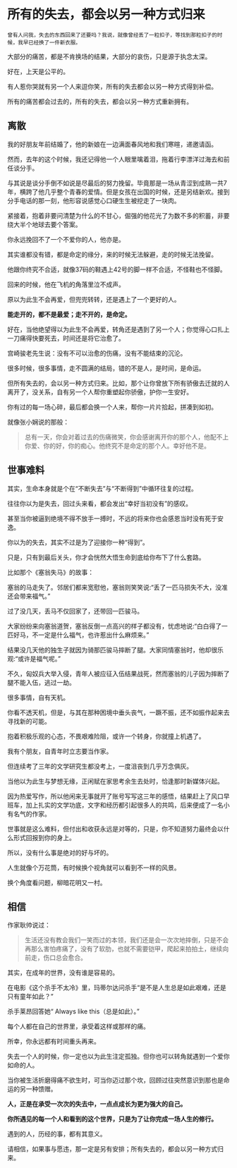 # 所有的失去，都会以另一种方式归来

``
曾有人问我，失去的东西回来了还要吗？我说，就像曾经丢了一粒扣子，等找到那粒扣子的时候，我早已经换了一件新衣服。
``

大部分的痛苦，都是不肯换场的结果，大部分的哀伤，只是源于执念太深。
 
好在，上天是公平的。
 
有人惹你哭就有另一个人来逗你笑，所有的失去都会以另一种方式得到补偿。
 
所有的痛苦都会过去的，所有的失去，都会以另一种方式重新拥有。

## 离散

我的好朋友年前结婚了，他的新娘在一边满面春风地和我们寒暄，递邀请函。
 
然而，去年的这个时候，我还记得他一个人眼里噙着泪，拖着行李漂洋过海去和前任谈分手。
 
与其说是谈分手倒不如说是尽最后的努力挽留。毕竟那是一场从青涩到成熟一共7年，横跨了他几乎整个青春的爱情。但是女孩在出国的时候，还是另结新欢。接到分手电话的那一刻，他形容说感觉心口硬生生被挖走了一块肉。
 
紧接着，抱着非要问清楚为什么的不甘心，倔强的他花光了为数不多的积蓄，非要绕大半个地球去要个答案。
 
你永远挽回不了一个不爱你的人，他亦是。
 
其实谁都没有错，都是命定的缘分，来的时候无法躲避，走的时候无法挽留。
 
他跟你终究不合适，就像37码的鞋遇上42号的脚一样不合适，不怪鞋也不怪脚。
 
回来的时候，他在飞机的角落里泣不成声。
 
原以为此生不会再爱，但兜兜转转，还是遇上了一个更好的人。

**能走开的，都不是最爱；走不开的，是命定。**
 
好在，当他绝望得以为此生不会再爱，转角还是遇到了另一个人；你觉得心口扎上一刀痛得快要死去，时间还是将它治愈了。
 
宫崎骏老先生说：没有不可以治愈的伤痛，没有不能结束的沉沦。
 
很多时候，很多事情，走不圆满的结局，错的不是人，是时间，是命运。
 
但所有失去的，会以另一种方式归来。比如，那个让你曾放下所有骄傲去迁就的人离开了，没关系，自有另一个人帮你重塑起你骄傲，护你一生安好。
 
你有过的每一场心碎，最后都会换一个人来，帮你一片片拾起，拼凑到如初。
 
就像张小娴说的那般：
 
> 总有一天，你会对着过去的伤痛微笑，你会感谢离开你的那个人，他配不上你爱、你的好，你的痴心。他终究不是命定的那个人。幸好他不是。

## 世事难料

其实，生命本身就是个在“不断失去”与“不断得到”中循环往复的过程。
 
往往你以为是失去，回过头来看，都会发出“幸好当初没有”的感叹。
 
甚至当你被逼到绝境不得不放手一搏时，不远的将来你也会感恩当时没有死于安逸。
 
你以为的失去，其实不过是为了迎接你一种“得到”。
 
只是，只有到最后关头，你才会恍然大悟生命到底给你布下了什么套路。
 
比如那个《塞翁失马》的故事：
 
塞翁的马走失了。邻居们都来宽慰他，塞翁则笑笑说:“丢了一匹马损失不大，没准还会带来福气。”
 
过了没几天，丢马不仅回家了，还带回一匹骏马。
 
大家纷纷来向塞翁道贺，塞翁反倒一点高兴的样子都没有，忧虑地说:“白白得了一匹好马，不一定是什么福气，也许惹出什么麻烦来。”
 
结果没几天他的独生子就因为骑那匹骏马摔断了腿。大家同情塞翁时，他却很乐观:“或许是福气呢。”
 
不久，匈奴兵大举入侵，青年人被应征入伍结果战死，然而塞翁的儿子因为摔断了腿不能入伍，逃过一劫。
 
很多事情，自有天机。
 
你看不透天机，但是，与其在那种困境中垂头丧气，一蹶不振，还不如振作起来去寻找新的可能。
 
抱着积极乐观的心态，不畏艰难险阻，或许一个转身，你就撞上机遇了。
 
我有个朋友，自青年时立志要当作家。
 
但连续考了三年的文学研究生都没考上，一度沮丧到几乎万念俱灰。
 
当他以为此生与梦想无缘，正闲赋在家思考余生去处时，恰逢那时新媒体兴起。
 
因为热爱写作，所以他闲来无事就开了账号写写这三年的感悟，结果赶上了风口早班车，加上扎实的文学功底，文字和经历都引起很多人的共鸣，后来便成了一名小有名气的作家。
 
世事就是这么难料，但付出和收获永远是对等的，只是，你不知道努力最终会以什么形式回报到你的身上。

所以，没有什么事是绝对的好与坏的。
 
人生就像个万花筒，有时候换个视角就可以看到不一样的风景。
 
换个角度看问题，柳暗花明又一村。

## 相信

作家耿帅说过：
 
> 生活还没有教会我们一笑而过的本领，我们还是会一次次地摔倒，只是不会再那么害怕疼痛了，没有了软肋，也就不需要铠甲，爬起来拍拍土，继续向前走，伤口总会愈合。
 
其实，在成年的世界，没有谁是容易的。
 
在电影《这个杀手不太冷》里，玛蒂尔达问杀手“是不是人生总是如此艰难，还是只有童年如此？”
 
杀手莱昂回答她“ Always like this（总是如此）。”
  
每个人都在自己的世界里，承受着这样或那样的痛。
 
所幸，你永远都有时间重头再来。
 
失去一个人的时候，你一定也以为此生注定孤独。但你也可以转角就遇到一个爱你如命的人。
 
当你被生活折磨得痛不欲生时，可当你迈过那个坎，回顾过往突然意识到那也是命运的另一种馈赠。

**人，正是在承受一次次的失去中，一点点成长为更为强大的自己。**
 
**你所遇见的每一个人和看到的这个世界，只是为了让你完成一场人生的修行。**
 
遇到的人，历经的事，都有其意义。
 
请相信，如果事与愿违，那一定是另有安排；所有失去的，都会以另一种方式归来。